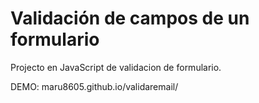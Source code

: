 # Validación de campos de un formulario

Projecto en JavaScript de validacion de formulario.

DEMO: maru8605.github.io/validaremail/

